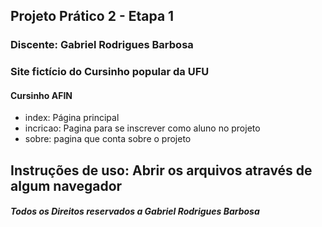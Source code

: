 ## Projeto Prático 2 - Etapa 1
### Discente: Gabriel Rodrigues Barbosa

### Site fictício do Cursinho popular da UFU 

#### Cursinho AFIN

- index: Página principal
- incricao: Pagina para se inscrever como aluno no projeto
- sobre: pagina que conta sobre o projeto

## Instruções de uso: Abrir os arquivos através de algum navegador

##### Todos os Direitos reservados a Gabriel Rodrigues Barbosa